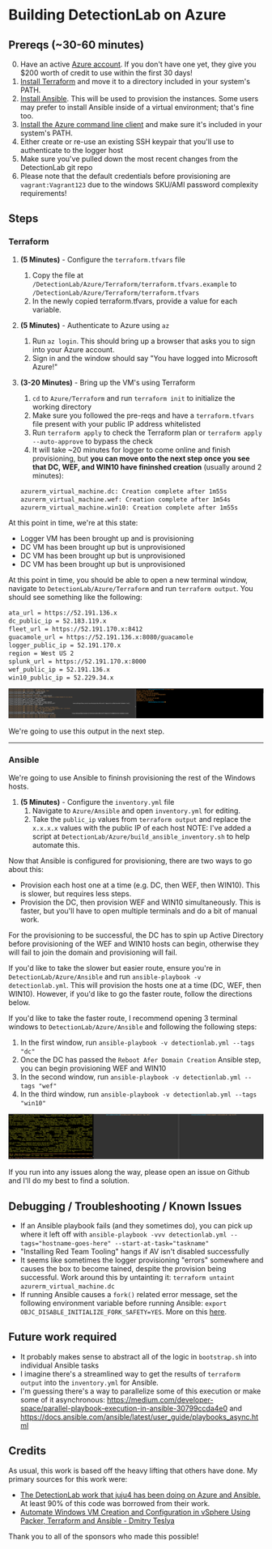 # Building DetectionLab on Azure

## Prereqs (~30-60 minutes)
0. Have an active [Azure account](https://azure.microsoft.com/en-us/free/). If you don't have one yet, they give you $200 worth of credit to use within the first 30 days!
1. [Install Terraform](https://www.terraform.io/downloads.html) and move it to a directory included in your system's PATH.
2. [Install Ansible](https://docs.ansible.com/ansible/latest/installation_guide/intro_installation.html). This will be used to provision the instances. Some users may prefer to install Ansible inside of a virtual environment; that's fine too.
3. [Install the Azure command line client](https://docs.microsoft.com/en-us/cli/azure/install-azure-cli?view=azure-cli-latest) and make sure it's included in your system's PATH.
4. Either create or re-use an existing SSH keypair that you'll use to authenticate to the logger host
5. Make sure you've pulled down the most recent changes from the DetectionLab git repo
6. Please note that the default credentials before provisioning are `vagrant:Vagrant123` due to the windows SKU/AMI password complexity requirements!

## Steps
### Terraform
1. **(5 Minutes)** - Configure the `terraform.tfvars` file
   1. Copy the file at `/DetectionLab/Azure/Terraform/terraform.tfvars.example` to `/DetectionLab/Azure/Terraform/terraform.tfvars`
   2. In the newly copied terraform.tfvars, provide a value for each variable.

2. **(5 Minutes)** - Authenticate to Azure using `az`
   1. Run `az login`. This should bring up a browser that asks you to sign into your Azure account.
   2. Sign in and the window should say "You have logged into Microsoft Azure!"

3. **(3-20 Minutes)** - Bring up the VM's using Terraform
   1. `cd` to `Azure/Terraform` and run `terraform init` to initialize the working directory
   2. Make sure you followed the pre-reqs and have a `terraform.tfvars` file present with your public IP address whitelisted
   3. Run `terraform apply` to check the Terraform plan or `terraform apply --auto-approve` to bypass the check
   4. It will take ~20 minutes for logger to come online and finish provisioning, but **you can move onto the next step once you see that DC, WEF, and WIN10 have fininshed creation** (usually around 2 minutes):
   ```
   azurerm_virtual_machine.dc: Creation complete after 1m55s
   azurerm_virtual_machine.wef: Creation complete after 1m54s
   azurerm_virtual_machine.win10: Creation complete after 1m55s
   ```

At this point in time, we're at this state:
* Logger VM has been brought up and is provisioning
* DC VM has been brought up but is unprovisioned
* DC VM has been brought up but is unprovisioned
* DC VM has been brought up but is unprovisioned

At this point in time, you should be able to open a new terminal window, navigate to `DetectionLab/Azure/Terraform` and run `terraform output`. You should see something like the following:
```
ata_url = https://52.191.136.x
dc_public_ip = 52.183.119.x
fleet_url = https://52.191.170.x:8412
guacamole_url = https://52.191.136.x:8080/guacamole
logger_public_ip = 52.191.170.x
region = West US 2
splunk_url = https://52.191.170.x:8000
wef_public_ip = 52.191.136.x
win10_public_ip = 52.229.34.x
```

![](../img/azure_terraform1.png)

We're going to use this output in the next step.

---
### Ansible
We're going to use Ansible to fininsh provisioning the rest of the Windows hosts.

1. **(5 Minutes)** - Configure the `inventory.yml` file
   1. Navigate to `Azure/Ansible` and open `inventory.yml` for editing. 
   2. Take the `public_ip` values from `terraform output` and replace the `x.x.x.x` values with the public IP of each host
   NOTE: I've added a script at `DetectionLab/Azure/build_ansible_inventory.sh` to help automate this.

Now that Ansible is configured for provisioning, there are two ways to go about this:

* Provision each host one at a time (e.g. DC, then WEF, then WIN10). This is slower, but requires less steps.
* Provision the DC, then provision WEF and WIN10 simultaneously. This is faster, but you'll have to open multiple terminals and do a bit of manual work.

For the provisioning to be successful, the DC has to spin up Active Directory before provisioning of the WEF and WIN10 hosts can begin, otherwise they will fail to join the domain and provisioning will fail.

If you'd like to take the slower but easier route, ensure you're in `DetectionLab/Azure/Ansible` and run `ansible-playbook -v detectionlab.yml`. This will provision the hosts one at a time (DC, WEF, then WIN10). However, if you'd like to go the faster route, follow the directions below.

If you'd like to take the faster route, I recommend opening 3 terminal windows to `DetectionLab/Azure/Ansible` and following the following steps:
1. In the first window, run `ansible-playbook -v detectionlab.yml --tags "dc"`
2. Once the DC has passed the `Reboot Afer Domain Creation` Ansible step, you can begin provisioning WEF and WIN10
3. In the second window, run `ansible-playbook -v detectionlab.yml --tags "wef"`
4. In the third window, run `ansible-playbook -v detectionlab.yml --tags "win10"`

![](../img/azure_ansible1.png)

If you run into any issues along the way, please open an issue on Github and I'll do my best to find a solution.

## Debugging / Troubleshooting / Known Issues
* If an Ansible playbook fails (and they sometimes do), you can pick up where it left off with `ansible-playbook -vvv detectionlab.yml --tags="hostname-goes-here" --start-at-task="taskname"`
* "Installing Red Team Tooling" hangs if AV isn't disabled successfully
* It seems like sometimes the logger provisioning "errors" somewhere and causes the box to become tained, despite the provision being successful. Work around this by untainting it: `terraform untaint azurerm_virtual_machine.dc`
* If running Ansible causes a `fork()` related error message, set the following environment variable before running Ansible: `export OBJC_DISABLE_INITIALIZE_FORK_SAFETY=YES`. More on this [here](https://github.com/clong/DetectionLab/issues/543).

## Future work required
* It probably makes sense to abstract all of the logic in `bootstrap.sh` into individual Ansible tasks
* I imagine there's a streamlined way to get the results of `terraform output` into the `inventory.yml` for Ansible.
* I'm guessing there's a way to parallelize some of this execution or make some of it asynchronous: https://medium.com/developer-space/parallel-playbook-execution-in-ansible-30799ccda4e0 and https://docs.ansible.com/ansible/latest/user_guide/playbooks_async.html

## Credits
As usual, this work is based off the heavy lifting that others have done. My primary sources for this work were:
* [The DetectionLab work that juju4 has been doing on Azure and Ansible.](https://github.com/juju4/DetectionLab/tree/devel-azureansible/Ansible) At least 90% of this code was borrowed from their work.
* [Automate Windows VM Creation and Configuration in vSphere Using Packer, Terraform and Ansible - Dmitry Teslya](https://dteslya.engineer/automation/2019-02-19-configuring_vms_with_ansible/#setting-up-ansible)

Thank you to all of the sponsors who made this possible!
